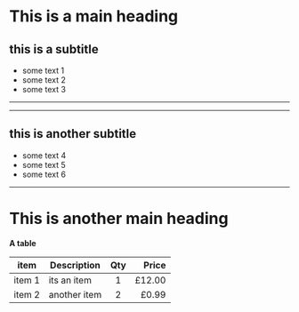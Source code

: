 # This is a main heading

## this is a subtitle

* some text 1
* some text 2
* some text 3

***

---

## this is another subtitle

* some text 4
* some text 5
* some text 6

---

# This is another main heading

**A table**

item   | Description  | Qty |  Price
-------|--------------|:---:|------:
item 1 | its an item  |  1  | £12.00
item 2 | another item |  2  |  £0.99